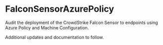 # FalconSensorAzurePolicy
Audit the deployment of the CrowdStrike Falcon Sensor to endpoints using Azure Policy and Machine Configuration.

Additional updates and documentation to follow. 

